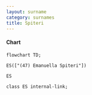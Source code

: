 ```yaml
---
layout: surname
category: surnames
title: Spiteri
---
```


#### Chart

```mermaid
flowchart TD;

ES(["(47) Emanuella Spiteri"])

ES

class ES internal-link;

```
